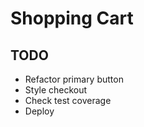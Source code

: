 # Shopping Cart

## TODO

- Refactor primary button
- Style checkout
- Check test coverage
- Deploy
